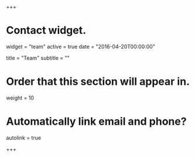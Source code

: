 +++
# Contact widget.
widget = "team"
active = true
date = "2016-04-20T00:00:00"

title = "Team"
subtitle = ""

# Order that this section will appear in.
weight = 10

# Automatically link email and phone?
autolink = true

+++
